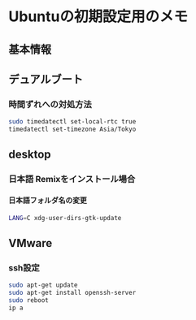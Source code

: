 # Ubuntuの初期設定用のメモ

## 基本情報

## デュアルブート

### 時間ずれへの対処方法

```bash
sudo timedatectl set-local-rtc true
timedatectl set-timezone Asia/Tokyo
```

## desktop

### 日本語  Remixをインストール場合

#### 日本語フォルダ名の変更

```bash
LANG=C xdg-user-dirs-gtk-update
```

## VMware

### ssh設定

```bash
sudo apt-get update
sudo apt-get install openssh-server
sudo reboot
ip a
```